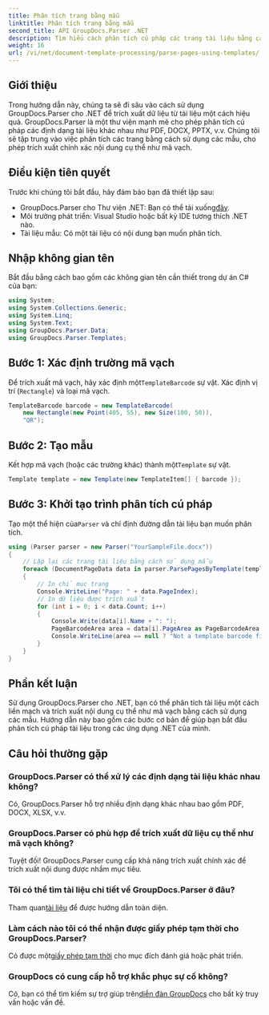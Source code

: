 ```yaml
---
title: Phân tích trang bằng mẫu
linktitle: Phân tích trang bằng mẫu
second_title: API GroupDocs.Parser .NET
description: Tìm hiểu cách phân tích cú pháp các trang tài liệu bằng cách sử dụng các mẫu trong .NET với GroupDocs.Parser. Trích xuất nội dung cụ thể một cách hiệu quả cho ứng dụng của bạn.
weight: 16
url: /vi/net/document-template-processing/parse-pages-using-templates/
---
```

## Giới thiệu
Trong hướng dẫn này, chúng ta sẽ đi sâu vào cách sử dụng GroupDocs.Parser cho .NET để trích xuất dữ liệu từ tài liệu một cách hiệu quả. GroupDocs.Parser là một thư viện mạnh mẽ cho phép phân tích cú pháp các định dạng tài liệu khác nhau như PDF, DOCX, PPTX, v.v. Chúng tôi sẽ tập trung vào việc phân tích các trang bằng cách sử dụng các mẫu, cho phép trích xuất chính xác nội dung cụ thể như mã vạch.
## Điều kiện tiên quyết
Trước khi chúng tôi bắt đầu, hãy đảm bảo bạn đã thiết lập sau:
-  GroupDocs.Parser cho Thư viện .NET: Bạn có thể tải xuống[đây](https://releases.groupdocs.com/parser/net/).
- Môi trường phát triển: Visual Studio hoặc bất kỳ IDE tương thích .NET nào.
- Tài liệu mẫu: Có một tài liệu có nội dung bạn muốn phân tích.

## Nhập không gian tên
Bắt đầu bằng cách bao gồm các không gian tên cần thiết trong dự án C# của bạn:
```csharp
using System;
using System.Collections.Generic;
using System.Linq;
using System.Text;
using GroupDocs.Parser.Data;
using GroupDocs.Parser.Templates;
```
## Bước 1: Xác định trường mã vạch
 Để trích xuất mã vạch, hãy xác định một`TemplateBarcode` sự vật. Xác định vị trí (`Rectangle`) và loại mã vạch.
```csharp
TemplateBarcode barcode = new TemplateBarcode(
    new Rectangle(new Point(405, 55), new Size(100, 50)),
    "QR");
```
## Bước 2: Tạo mẫu
 Kết hợp mã vạch (hoặc các trường khác) thành một`Template` sự vật.
```csharp
Template template = new Template(new TemplateItem[] { barcode });
```
## Bước 3: Khởi tạo trình phân tích cú pháp
 Tạo một thể hiện của`Parser` và chỉ định đường dẫn tài liệu bạn muốn phân tích.
```csharp
using (Parser parser = new Parser("YourSampleFile.docx"))
{
    // Lặp lại các trang tài liệu bằng cách sử dụng mẫu
    foreach (DocumentPageData data in parser.ParsePagesByTemplate(template))
    {
        // In chỉ mục trang
        Console.WriteLine("Page: " + data.PageIndex);
        // In dữ liệu được trích xuất
        for (int i = 0; i < data.Count; i++)
        {
            Console.Write(data[i].Name + ": ");
            PageBarcodeArea area = data[i].PageArea as PageBarcodeArea;
            Console.WriteLine(area == null ? "Not a template barcode field" : area.Value);
        }
    }
}
```

## Phần kết luận
Sử dụng GroupDocs.Parser cho .NET, bạn có thể phân tích tài liệu một cách liền mạch và trích xuất nội dung cụ thể như mã vạch bằng cách sử dụng các mẫu. Hướng dẫn này bao gồm các bước cơ bản để giúp bạn bắt đầu phân tích cú pháp tài liệu trong các ứng dụng .NET của mình.

## Câu hỏi thường gặp
### GroupDocs.Parser có thể xử lý các định dạng tài liệu khác nhau không?
Có, GroupDocs.Parser hỗ trợ nhiều định dạng khác nhau bao gồm PDF, DOCX, XLSX, v.v.
### GroupDocs.Parser có phù hợp để trích xuất dữ liệu cụ thể như mã vạch không?
Tuyệt đối! GroupDocs.Parser cung cấp khả năng trích xuất chính xác để trích xuất nội dung được nhắm mục tiêu.
### Tôi có thể tìm tài liệu chi tiết về GroupDocs.Parser ở đâu?
 Tham quan[tài liệu](https://tutorials.groupdocs.com/parser/net/) để được hướng dẫn toàn diện.
### Làm cách nào tôi có thể nhận được giấy phép tạm thời cho GroupDocs.Parser?
 Có được một[giấy phép tạm thời](https://purchase.groupdocs.com/temporary-license/) cho mục đích đánh giá hoặc phát triển.
### GroupDocs có cung cấp hỗ trợ khắc phục sự cố không?
 Có, bạn có thể tìm kiếm sự trợ giúp trên[diễn đàn GroupDocs](https://forum.groupdocs.com/c/parser/17) cho bất kỳ truy vấn hoặc vấn đề.